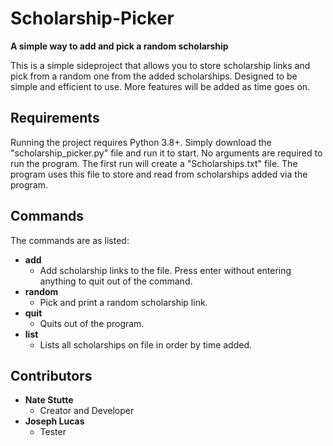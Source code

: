 # Scholarship-Picker

**A simple way to add and pick a random scholarship**

This is a simple sideproject that allows you to store scholarship links and pick from a random one from the added scholarships. 
Designed to be simple and efficient to use. More features will be added as time goes on.

## Requirements

Running the project requires Python 3.8+.
Simply download the "scholarship_picker.py" file and run it to start.
No arguments are required to run the program.
The first run will create a "Scholarships.txt" file. The program uses this file to store and read from scholarships added via the program.

## Commands

The commands are as listed:
- **add**
  - Add scholarship links to the file. Press enter without entering anything to quit out of the command.
- **random**
  - Pick and print a random scholarship link.
- **quit**
  - Quits out of the program.
- **list**
  - Lists all scholarships on file in order by time added.

## Contributors

- **Nate Stutte**
  - Creator and Developer
- **Joseph Lucas**
  - Tester
